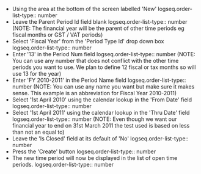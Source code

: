 - Using the area at the bottom of the screen labelled 'New'
  logseq.order-list-type:: number
- Leave the Parent Period Id field blank
  logseq.order-list-type:: number
  (NOTE: The financial year will be the parent of other time periods eg fiscal months or GST / VAT periods)
- Select 'Fiscal Year' from the 'Period Type Id' drop down box
  logseq.order-list-type:: number
- Enter '13' in the Period Num field
  logseq.order-list-type:: number
  (NOTE: You can use any number that does not conflict with the other time periods you want to use. We plan to define 12 fiscal or tax months so will use 13 for the year)
- Enter 'FY 2010-2011' in the Period Name field
  logseq.order-list-type:: number
  (NOTE: You can use any name you want but make sure it makes sense. This example is an abbreviation for Fiscal Year 2010-2011)
- Select '1st April 2010' using the calendar lookup in the 'From Date' field
  logseq.order-list-type:: number
- Select '1st April 2011' using the calendar lookup in the 'Thru Date' field
  logseq.order-list-type:: number
  (NOTE: Even though we want our financial year to end on 31st March 2011 the test used is based on less than not an equal to)
- Leave the 'Is Closed' field at its default of 'No'
  logseq.order-list-type:: number
- Press the 'Create' button
  logseq.order-list-type:: number
- The new time period will now be displayed in the list of open time periods.
  logseq.order-list-type:: number